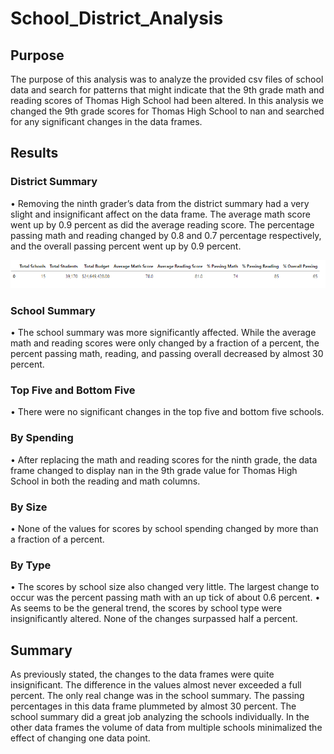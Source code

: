 # School_District_Analysis
## Purpose
The purpose of this analysis was to analyze the provided csv files of school data and search for patterns that might indicate that the 9th grade math and reading scores of Thomas High School had been altered. In this analysis we changed the 9th grade scores for Thomas High School to nan and searched for any significant changes in the data frames.
## Results
### District Summary
•	Removing the ninth grader’s data from the district summary had a very slight and insignificant affect on the data frame. The average math score went up by 0.9 percent as did the average reading score. The percentage passing math and reading changed by 0.8 and 0.7 percentage respectively, and the overall passing percent went up by 0.9 percent.

![District Summary Before](https://github.com/TannerOrmanoski/School_District_Analysis/blob/main/District%20Summary%20Before.png)
### School Summary
•	The school summary was more significantly affected. While the average math and reading scores were only changed by a fraction of a percent, the percent passing math, reading, and passing overall decreased by almost 30 percent. 
### Top Five and Bottom Five
•	There were no significant changes in the top five and bottom five schools.
### By Spending
•	After replacing the math and reading scores for the ninth grade, the data frame changed to display nan in the 9th grade value for Thomas High School in both the reading and math columns.
### By Size
•	None of the values for scores by school spending changed by more than a fraction of a percent.
### By Type
•	The scores by school size also changed very little. The largest change to occur was the percent passing math with an up tick of about 0.6 percent.
•	As seems to be the general trend, the scores by school type were insignificantly altered. None of the changes surpassed half a percent.

## Summary 

As previously stated, the changes to the data frames were quite insignificant. The difference in the values almost never exceeded a full percent. The only real change was in the school summary. The passing percentages in this data frame plummeted by almost 30 percent. The school summary did a great job analyzing the schools individually. In the other data frames the volume of data from multiple schools minimalized the effect of changing one data point. 
